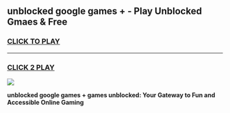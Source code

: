 
## unblocked google games + - Play Unblocked Gmaes & Free
<h3>
<a href="https://premium.freeplayer.one?title=unblocked_google_games_+&ref=19F">CLICK TO PLAY</a></h3>
<hr>

<h3>
<a href="https://premium.freeplayer.one?title=unblocked_google_games_+&ref=19F">CLICK 2 PLAY</a>
  
</h3>

<a href="https://premium.freeplayer.one?title=unblocked_google_games_+&ref=19F/"><img src="https://clearcache.store/games.png"></a>


**unblocked google games + games unblocked: Your Gateway to Fun and Accessible Online Gaming**
